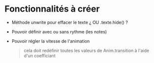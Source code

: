 # Fonctionnalités à créer

* Méthode unwrite pour effacer le texte
  ¿ OU <note>.texte.hide() ?

* Pouvoir définir avec ou sans rythme (les notes)
* Pouvoir régler la vitesse de l'animation
  > cela doit redéfinir toutes les valeurs de Anim.transition à l'aide d'un coefficiant
  

